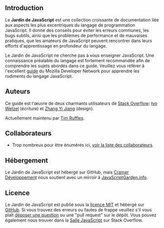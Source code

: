 ## Introduction

Le **Jardin de JavaScript** est une collection croissante de documentation liée aux aspects les plus excentriques du langage de programmation JavaScript. Il donne des conseils pour éviter les erreurs communes, les bugs subtils, ainsi que les problèmes de performance et de mauvaises pratiques, que les amateurs de JavaScript peuvent rencontrer dans leurs efforts d'apprentissage en profondeur du langage.

Le Jardin de JavaScript ne cherche pas à vous enseigner JavaScript. Une connaissance préalable du langage est fortement recommandée afin de comprendre les sujets abordés dans ce guide. Veuillez vous référer à l'excellent [guide][1] du Mozilla Developer Network pour apprendre les rudiments du langage JavaScript.

## Auteurs

Ce guide est l'œuvre de deux charmants utilisateurs de [Stack Overflow][2]: [Ivo Wetzel][3] (écriture) et [Zhang Yi Jiang][4] (design).

Actuellement maintenu par [Tim Ruffles](http://truffles.me.uk).

## Collaborateurs

- Trop nombreux pour être énumérés ici, [voir la liste des collaborateurs](https://github.com/BonsaiDen/JavaScript-Garden/graphs/contributors).

## Hébergement

Le Jardin de JavaScript est hébergé sur GitHub, mais [Cramer Développement][7] nous soutient avec un mirroir à [JavaScriptGarden.info][8].

## Licence

Le Jardin de JavaScript est publié sous la [licence MIT][9] et hébergé sur [GitHub][10]. Si vous trouvez des erreurs ou fautes de frappe veuillez s'il vous plaît [déposer une question][11] ou une "pull request" sur le dépôt. Vous pouvez également nous trouver dans la [Salle JavaScript][12] sur Stack Overflow.

[1]: https://developer.mozilla.org/en/JavaScript/Guide
[2]: http://stackoverflow.com/
[3]: http://stackoverflow.com/users/170224/ivo-wetzel
[4]: http://stackoverflow.com/users/313758/yi-jiang
[5]: https://github.com/caio
[6]: https://github.com/blixt
[7]: http://cramerdev.com/
[8]: http://javascriptgarden.info/
[9]: https://github.com/BonsaiDen/JavaScript-Garden/blob/next/LICENSE
[10]: https://github.com/BonsaiDen/JavaScript-Garden
[11]: https://github.com/BonsaiDen/JavaScript-Garden/issues
[12]: http://chat.stackoverflow.com/rooms/17/javascript
